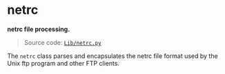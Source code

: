 # netrc

**netrc file processing.**

> Source code: [`Lib/netrc.py`](https://github.com/python/cpython/tree/3.12/Lib/netrc.py)

The `netrc` class parses and encapsulates the netrc file format used by the Unix ftp program and other FTP clients.